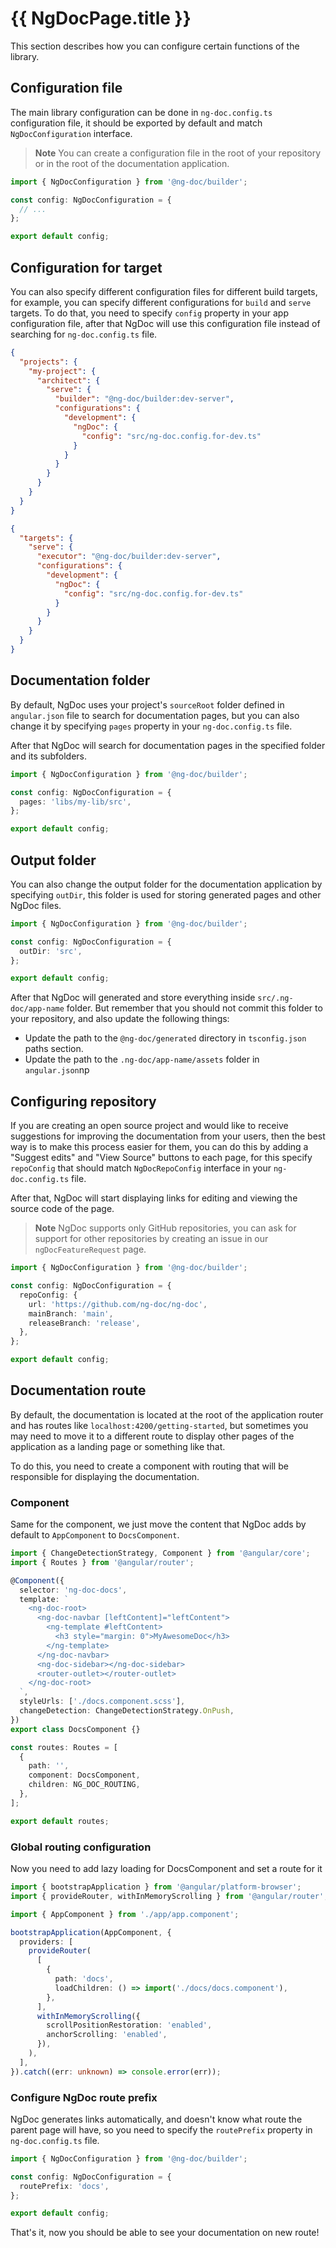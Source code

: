 # {{ NgDocPage.title }}

This section describes how you can configure certain functions of the library.

## Configuration file

The main library configuration can be done in `ng-doc.config.ts` configuration file, it should be
exported by default and match `NgDocConfiguration` interface.

> **Note** You can create a configuration file in the root of your repository or in the root of the
> documentation application.

```typescript name="ng-doc.config.ts"
import { NgDocConfiguration } from '@ng-doc/builder';

const config: NgDocConfiguration = {
  // ...
};

export default config;
```

## Configuration for target

You can also specify different configuration files for different build targets, for example, you can
specify different configurations for `build` and `serve` targets. To do that, you need to
specify `config` property in your app configuration file, after that NgDoc will use this
configuration
file instead of searching for `ng-doc.config.ts` file.

```json group="config" name="Angular (angular.json)" icon="angular"
{
  "projects": {
    "my-project": {
      "architect": {
        "serve": {
          "builder": "@ng-doc/builder:dev-server",
          "configurations": {
            "development": {
              "ngDoc": {
                "config": "src/ng-doc.config.for-dev.ts"
              }
            }
          }
        }
      }
    }
  }
}
```

```json group="config" name="Nx (project.json)" icon="nx"
{
  "targets": {
    "serve": {
      "executor": "@ng-doc/builder:dev-server",
      "configurations": {
        "development": {
          "ngDoc": {
            "config": "src/ng-doc.config.for-dev.ts"
          }
        }
      }
    }
  }
}
```

## Documentation folder

By default, NgDoc uses your project's `sourceRoot` folder defined in `angular.json` file
to search for documentation pages, but you can also change it by specifying `pages` property
in your `ng-doc.config.ts` file.

After that NgDoc will search for documentation pages in the specified folder and its subfolders.

```typescript name="ng-doc.config.ts"
import { NgDocConfiguration } from '@ng-doc/builder';

const config: NgDocConfiguration = {
  pages: 'libs/my-lib/src',
};

export default config;
```

## Output folder

You can also change the output folder for the documentation application by specifying `outDir`,
this folder is used for storing generated pages and other NgDoc files.

```typescript name="ng-doc.config.ts"
import { NgDocConfiguration } from '@ng-doc/builder';

const config: NgDocConfiguration = {
  outDir: 'src',
};

export default config;
```

After that NgDoc will generated and store everything inside `src/.ng-doc/app-name` folder.
But remember that you should not commit this folder to your repository, and also update
the following things:

- Update the path to the `@ng-doc/generated` directory in `tsconfig.json` paths section.
- Update the path to the `.ng-doc/app-name/assets` folder in `angular.json`np

## Configuring repository

If you are creating an open source project and would like to receive suggestions for improving the
documentation from your users, then the best way is to make this process easier for them, you can do
this by adding a "Suggest edits" and "View Source" buttons to each page, for this
specify `repoConfig` that should match `NgDocRepoConfig` interface in your `ng-doc.config.ts` file.

After that, NgDoc will start displaying links for editing and viewing the source code of the page.

> **Note**
> NgDoc supports only GitHub repositories, you can ask for support for other repositories by
> creating an issue in our `ngDocFeatureRequest` page.

```typescript name="ng-doc.config.ts"
import { NgDocConfiguration } from '@ng-doc/builder';

const config: NgDocConfiguration = {
  repoConfig: {
    url: 'https://github.com/ng-doc/ng-doc',
    mainBranch: 'main',
    releaseBranch: 'release',
  },
};

export default config;
```

## Documentation route

By default, the documentation is located at the root of the application router and has routes
like `localhost:4200/getting-started`, but sometimes you may need to move it to a different route
to display other pages of the application as a landing page or something like that.

To do this, you need to create a component with routing that will be responsible
for displaying the documentation.

### Component

Same for the component, we just move the content that NgDoc adds by default to `AppComponent` to
`DocsComponent`.

```typescript name="docs.component.ts"
import { ChangeDetectionStrategy, Component } from '@angular/core';
import { Routes } from '@angular/router';

@Component({
  selector: 'ng-doc-docs',
  template: `
    <ng-doc-root>
      <ng-doc-navbar [leftContent]="leftContent">
        <ng-template #leftContent>
          <h3 style="margin: 0">MyAwesomeDoc</h3>
        </ng-template>
      </ng-doc-navbar>
      <ng-doc-sidebar></ng-doc-sidebar>
      <router-outlet></router-outlet>
    </ng-doc-root>
  `,
  styleUrls: ['./docs.component.scss'],
  changeDetection: ChangeDetectionStrategy.OnPush,
})
export class DocsComponent {}

const routes: Routes = [
  {
    path: '',
    component: DocsComponent,
    children: NG_DOC_ROUTING,
  },
];

export default routes;
```

### Global routing configuration

Now you need to add lazy loading for DocsComponent and set a route for it

```typescript name="main.ts"
import { bootstrapApplication } from '@angular/platform-browser';
import { provideRouter, withInMemoryScrolling } from '@angular/router';

import { AppComponent } from './app/app.component';

bootstrapApplication(AppComponent, {
  providers: [
    provideRouter(
      [
        {
          path: 'docs',
          loadChildren: () => import('./docs/docs.component'),
        },
      ],
      withInMemoryScrolling({
        scrollPositionRestoration: 'enabled',
        anchorScrolling: 'enabled',
      }),
    ),
  ],
}).catch((err: unknown) => console.error(err));
```

### Configure NgDoc route prefix

NgDoc generates links automatically, and doesn't know what route the parent page will have, so you
need to specify the `routePrefix` property in `ng-doc.config.ts` file.

```typescript name="ng-doc.config.ts"
import { NgDocConfiguration } from '@ng-doc/builder';

const config: NgDocConfiguration = {
  routePrefix: 'docs',
};

export default config;
```

That's it, now you should be able to see your documentation on new route!
